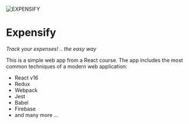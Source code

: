 ![EXPENSIFY](https://smallbiztrends.com/wp-content/uploads/2015/11/expense-tracking-850x476.jpg)

# Expensify
*Track your expenses! .. the easy way*

This is a simple web app from a React course.
The app includes the most common techniques of a modern web application:

* React v16
* Redux
* Webpack
* Jest
* Babel
* Firebase
* and many more ...
